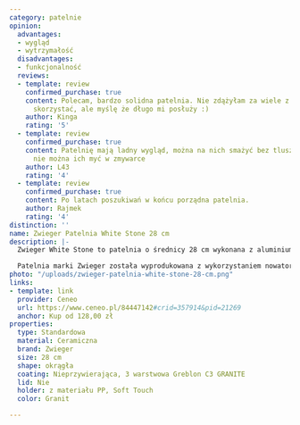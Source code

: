 ```yaml
---
category: patelnie
opinion:
  advantages:
  - wygląd
  - wytrzymałość
  disadvantages:
  - funkcjonalność
  reviews:
  - template: review
    confirmed_purchase: true
    content: Polecam, bardzo solidna patelnia. Nie zdążyłam za wiele z niej jeszcze
      skorzystać, ale myślę że długo mi posłuży :)
    author: Kinga
    rating: '5'
  - template: review
    confirmed_purchase: true
    content: Patelnię mają ladny wygląd, można na nich smażyć bez tluszczu. Niestety
      nie można ich myć w zmywarce
    author: L43
    rating: '4'
  - template: review
    confirmed_purchase: true
    content: Po latach poszukiwań w końcu porządna patelnia.
    author: Rajmek
    rating: '4'
distinction: ''
name: Zwieger Patelnia White Stone 28 cm
description: |-
  Zwieger White Stone to patelnia o średnicy 28 cm wykonana z aluminium. Wewnętrzną stronę naczynia pokryto specjalną granitową powłoką trzywarstwową Greblon C3 Granite, wykorzystywaną do produkcji naczyń najwyższej jakości. Ze względu na surowiec, z którego została wykonana patelnia, jest ona świetnym przewodnikiem i akumulatorem ciepła.

  Patelnia marki Zwieger została wyprodukowana z wykorzystaniem nowatorskiej technologii, która pozwala zredukować ilość powłok nieprzywierających do trzech warstw. Umożliwia ona również smażenie potraw bez użycia tłuszczu. Zewnętrzna strona patelni została natomiast pokryta żaroodpornym lakierem silikonowym, który dba o zachowanie estetycznego wyglądu naczynia przez długi czas użytkowania. Uchwyt patelni pokryty powłoką Soft Touch odpowiada za izolację ciepła podczas smażenia, a także zapewnia jej komfortowe trzymanie w dłoni. Naczynie jest przeznaczone do użytku na wszystkich rodzajach kuchenek, włącznie z płytą indukcyjną.
photo: "/uploads/zwieger-patelnia-white-stone-28-cm.png"
links:
- template: link
  provider: Ceneo
  url: https://www.ceneo.pl/84447142#crid=357914&pid=21269
  anchor: Kup od 128,00 zł
properties:
  type: Standardowa
  material: Ceramiczna
  brand: Zwieger
  size: 28 cm
  shape: okrągła
  coating: Nieprzywierająca, 3 warstwowa Greblon C3 GRANITE
  lid: Nie
  holder: z materiału PP, Soft Touch
  color: Granit

---
```

